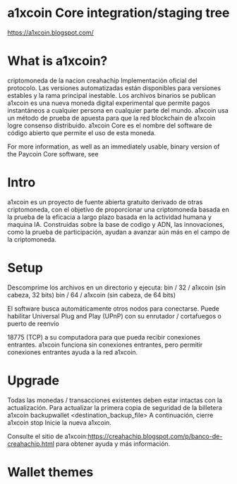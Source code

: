 # a1xcoin  Core integration/staging tree

https://a1xcoin.blogspot.com/

# What is a1xcoin?
criptomoneda de la nacion creahachip
Implementación oficial  del
  protocolo.
  Las versiones automatizadas están disponibles para versiones estables y la rama principal inestable. Los archivos binarios se publican 
     a1xcoin es una nueva moneda digital experimental que permite pagos instantáneos a cualquier persona en cualquier parte del mundo. a1xcoin usa un método de prueba de apuesta para que la red blockchain de a1xcoin logre consenso distribuido. a1xcoin Core es el nombre del software de código abierto que permite el uso de esta moneda.
     
   For more information, as well as an immediately usable, binary version of the Paycoin Core software, see 
                                              
# Intro

a1xcoin es un proyecto de fuente abierta gratuito derivado de otras criptomoneda, con el objetivo de proporcionar una criptomoneda basada en la prueba de la eficacia a largo plazo basada en la actividad humana y maquina IA. Construidas sobre la base de codigo y ADN, las innovaciones, como la prueba de participación, ayudan a avanzar aún más en el campo de la criptomoneda.

# Setup
Descomprime los archivos en un directorio y ejecuta: bin / 32 / a1xcoin (sin cabeza, 32 bits) bin / 64 /  a1xcoin (sin cabeza, de 64 bits)

El software busca automáticamente otros nodos para conectarse. Puede habilitar Universal Plug and Play (UPnP) con su enrutador / cortafuegos o puerto de reenvío

18775 (TCP) a su computadora para que pueda recibir conexiones entrantes.  a1xcoin funciona sin conexiones entrantes, pero permitir conexiones entrantes ayuda a la red  a1xcoin.

# Upgrade

Todas las monedas / transacciones existentes deben estar intactas con la actualización. Para actualizar la primera copia de seguridad de la billetera a1xcoin  backupwallet <destination_backup_file> A continuación, cierre a1xcoin stop Inicie la nueva a1xcoin.



Consulte el sitio de a1xcoin:https://creahachip.blogspot.com/p/banco-de-creahachip.html para obtener ayuda y más información.

# Wallet themes
